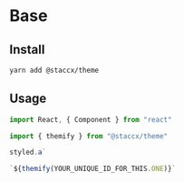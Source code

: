 # Base

## Install

```bash
yarn add @staccx/theme
```

## Usage

```jsx
import React, { Component } from "react"

import { themify } from "@staccx/theme"

styled.a`

`${themify(YOUR_UNIQUE_ID_FOR_THIS.ONE)}`
```
